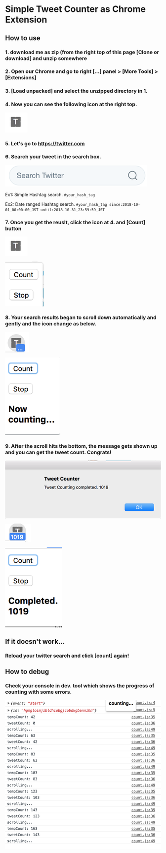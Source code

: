 # Simple Tweet Counter as Chrome Extension

## How to use
### 1. download me as zip (from the right top of this page [Clone or download] and unzip somewhere
### 2. Open our Chrome and go to right [...] panel > [More Tools] > [Extensions]
### 3. [Load unpacked] and select the unzipped directory in 1.
### 4. Now you can see the following icon at the right top.
![icon](sample_image_1.png)
### 5. Let's go to https://twitter.com
### 6. Search your tweet in the search box.
![search](sample_image_2.png)

Ex1: Simple Hashtag search.
`#your_hash_tag`

Ex2: Date ranged Hashtag search.
`#your_hash_tag since:2018-10-01_00:00:00_JST until:2018-10-31_23:59:59_JST`

### 7. Once you get the reuslt, click the icon at 4. and [Count] button
![icon](sample_image_1.png)

![count](sample_image_3.png)

### 8. Your search results began to scroll down automatically and gently and the icon change as below.
![icon](sample_image_4.png)

![count](sample_image_5.png)

### 9. After the scroll hits the bottom, the message gets shown up and you can get the tweet count. Congrats!
![message](sample_image_6.png)

![icon](sample_image_7.png)

![count](sample_image_8.png)

## If it doesn't work...
### Reload your twitter search and click [count] again!

## How to debug
### Check your console in dev. tool which shows the progress of counting with some errors.
![console](sample_image_10.png)
